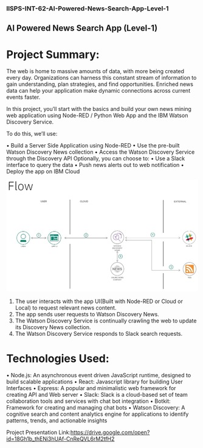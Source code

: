 ### llSPS-INT-62-AI-Powered-News-Search-App-Level-1
## AI Powered News Search App (Level-1)
# Project Summary:
The web is home to massive amounts of data, with more being created every day. Organizations can harness this constant stream of information to gain understanding, plan strategies, and find opportunities. Enriched news data can help your application make dynamic connections across current events faster.



In this project, you’ll start with the basics and build your own news mining web application using Node-RED / Python Web App and the IBM Watson Discovery Service. 


To do this, we’ll use:


•	Build a Server Side Application using Node-RED
•	Use the pre-built Watson Discovery News collection
•	Access the Watson Discovery Service through the Discovery API
Optionally, you can choose to:
•	Use a Slack interface to query the data
•	Push news alerts out to web notification
•	Deploy the app on IBM Cloud

![](Readme%20images/flow.jpg) 

1.	The user interacts with the app UI(Built with Node-RED or Cloud or Local) to request relevant news content.
2.	The app sends user requests to Watson Discovery News.
3.	The Watson Discovery Service is continually crawling the web to update its Discovery News collection.
4.	The Watson Discovery Service responds to Slack search requests.

# Technologies Used:
•	Node.js: An asynchronous event driven JavaScript runtime, designed to build scalable applications
•	React: Javascript library for building User Interfaces
•	Express: A popular and minimalistic web framework for creating API and Web server
•	Slack: Slack is a cloud-based set of team collaboration tools and services with chat bot integration
•	Botkit: Framework for creating and managing chat bots
•	Watson Discovery: A cognitive search and content analytics engine for applications to identify patterns, trends, and actionable insights

Project Presentation Link:https://drive.google.com/open?id=18Gh1b_thENi3hUAf-CnReQVL6rM2tfH2

